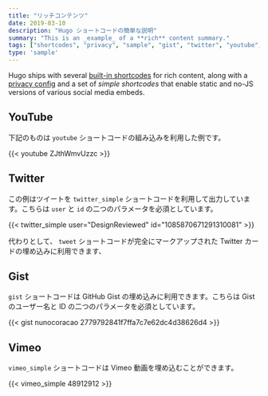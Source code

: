 ```yaml
---
title: "リッチコンテンツ"
date: 2019-03-10
description: "Hugo ショートコードの簡単な説明"
summary: "This is an _example_ of a **rich** content summary."
tags: ["shortcodes", "privacy", "sample", "gist", "twitter", "youtube", "vimeo"]
type: 'sample'
---
```


Hugo ships with several [built-in shortcodes](https://gohugo.io/content-management/shortcodes/#use-hugos-built-in-shortcodes) for rich content, along with a [privacy config](https://gohugo.io/about/hugo-and-gdpr/) and a set of _simple shortcodes_ that enable static and no-JS versions of various social media embeds.

## YouTube

下記のものは `youtube` ショートコードの組み込みを利用した例です。

{{< youtube ZJthWmvUzzc >}}

## Twitter

この例はツイートを `twitter_simple` ショートコードを利用して出力しています。こちらは `user` と `id` の二つのパラメータを必須としています。

{{< twitter_simple user="DesignReviewed" id="1085870671291310081" >}}

代わりとして、 `tweet` ショートコードが完全にマークアップされた Twitter カードの埋め込みに利用できます、

## Gist

`gist` ショートコードは GitHub Gist の埋め込みに利用できます。こちらは Gist のユーザー名と ID の二つのパラメータを必須としています。

{{< gist nunocoracao 2779792841f7ffa7c7e62dc4d38626d4 >}}

## Vimeo

`vimeo_simple` ショートコードは Vimeo 動画を埋め込むことができます。

{{< vimeo_simple 48912912 >}}
